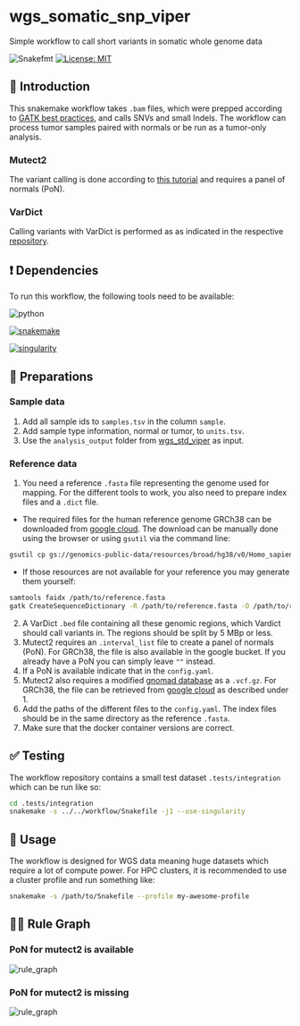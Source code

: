 # wgs_somatic_snp_viper

Simple workflow to call short variants in somatic whole genome data

![Snakefmt](https://github.com/marrip/wgs_somatic_snp_viper/actions/workflows/main.yaml/badge.svg)
[![License: MIT](https://img.shields.io/badge/License-MIT-yellow.svg)](https://opensource.org/licenses/MIT)

## :speech_balloon: Introduction

This snakemake workflow takes `.bam` files, which were prepped according to
[GATK best practices](https://gatk.broadinstitute.org/hc/en-us/articles/360035535912-Data-pre-processing-for-variant-discovery),
and calls SNVs and small Indels. The workflow can process tumor samples
paired with normals or be run as a tumor-only analysis.

### Mutect2

The variant calling is done according to
[this tutorial](https://gatk.broadinstitute.org/hc/en-us/articles/360035531132)
and requires a panel of normals (PoN).

### VarDict

Calling variants with VarDict is performed as as indicated in the respective
[repository](https://github.com/AstraZeneca-NGS/VarDictJava).

## :heavy_exclamation_mark: Dependencies

To run this workflow, the following tools need to be available:

![python](https://img.shields.io/badge/python-3.8-blue)

[![snakemake](https://img.shields.io/badge/snakemake-5.32.0-blue)](https://snakemake.readthedocs.io/en/stable/)

[![singularity](https://img.shields.io/badge/singularity-3.7-blue)](https://sylabs.io/docs/)

## :school_satchel: Preparations

### Sample data

1. Add all sample ids to `samples.tsv` in the column `sample`.
2. Add sample type information, normal or tumor, to `units.tsv`.
3. Use the `analysis_output` folder from
[wgs_std_viper](https://github.com/marrip/wgs_std_viper) as input.

### Reference data

1. You need a reference `.fasta` file representing the genome used
for mapping. For the different tools to work, you also
need to prepare index files and a `.dict` file.

- The required files for the human reference genome GRCh38 can be downloaded from
[google cloud](https://console.cloud.google.com/storage/browser/genomics-public-data/resources/broad/hg38/v0).
The download can be manually done using the browser or using `gsutil` via the command line:

```bash
gsutil cp gs://genomics-public-data/resources/broad/hg38/v0/Homo_sapiens_assembly38.fasta /path/to/download/dir/
```

- If those resources are not available for your reference you may generate them yourself:

```bash
samtools faidx /path/to/reference.fasta
gatk CreateSequenceDictionary -R /path/to/reference.fasta -O /path/to/reference.dict
```

2. A VarDict `.bed` file containing all these genomic regions, which Vardict should
call variants in. The regions should be split by 5 MBp or less.
3. Mutect2 requires an `.interval_list` file to create a panel of normals (PoN).
For GRCh38, the file is also available in the google bucket. If you already have
a PoN you can simply leave `""` instead.
4. If a PoN is available indicate that in the `config.yaml`. 
5. Mutect2 also requires a modified  [gnomad database](https://gnomad.broadinstitute.org/) 
as a `.vcf.gz`. For GRCh38, the file can be retrieved from
[google cloud](https://console.cloud.google.com/storage/browser/gatk-best-practices/somatic-hg38;tab=objects?prefix=&forceOnObjectsSortingFiltering=false)
as described under 1.
6. Add the paths of the different files to the `config.yaml`. The index files should be
in the same directory as the reference `.fasta`.
7. Make sure that the docker container versions are correct.

## :white_check_mark: Testing

The workflow repository contains a small test dataset `.tests/integration` which can be run like so:

```bash
cd .tests/integration
snakemake -s ../../workflow/Snakefile -j1 --use-singularity
```

## :rocket: Usage

The workflow is designed for WGS data meaning huge datasets which require a lot of compute power. For
HPC clusters, it is recommended to use a cluster profile and run something like:

```bash
snakemake -s /path/to/Snakefile --profile my-awesome-profile
```

## :judge: Rule Graph

### PoN for mutect2 is available

![rule_graph](https://raw.githubusercontent.com/marrip/wgs_somatic_pon/main/images/rulegraph_with_pon.svg)

### PoN for mutect2 is missing

![rule_graph](https://raw.githubusercontent.com/marrip/wgs_somatic_pon/main/images/rulegraph_without_pon.svg)

